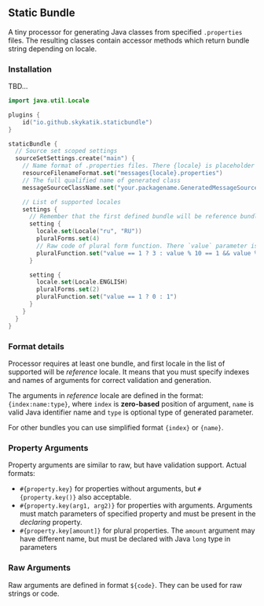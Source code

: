 ## Static Bundle

A tiny processor for generating Java classes from specified `.properties` files.
The resulting classes contain accessor methods which return bundle string depending on locale.

### Installation

TBD...

```kotlin
import java.util.Locale

plugins {
    id("io.github.skykatik.staticbundle")
}

staticBundle {
  // Source set scoped settings 
  sourceSetSettings.create("main") {
    // Name format of .properties files. There {locale} is placeholder for toString() value of java.util.Locale 
    resourceFilenameFormat.set("messages{locale}.properties")
    // The full qualified name of generated class
    messageSourceClassName.set("your.packagename.GeneratedMessageSource")

    // List of supported locales
    settings {
      // Remember that the first defined bundle will be reference bundle
      setting {
        locale.set(Locale("ru", "RU"))
        pluralForms.set(4)
        // Raw code of plural form function. There `value` parameter is `long` and means amount
        pluralFunction.set("value == 1 ? 3 : value % 10 == 1 && value % 100 != 11 ? 0 : value % 10 >= 2 && value % 10 <= 4 && (value % 100 < 10 || value % 100 >= 20) ? 1 : 2")
      }

      setting {
        locale.set(Locale.ENGLISH)
        pluralForms.set(2)
        pluralFunction.set("value == 1 ? 0 : 1")
      }
    }
  }
}

```

### Format details

Processor requires at least one bundle, and
first locale in the list of supported will be _reference_ locale.
It means that you must specify indexes and names of arguments for
correct validation and generation.

The arguments in _reference_ locale are defined in the format: `{index:name:type}`,
where `index` is **zero-based** position of argument, `name` is valid Java identifier name
and `type` is optional type of generated parameter.

For other bundles you can use simplified format `{index}` or `{name}`.

### Property Arguments

Property arguments are similar to raw, but have validation support.
Actual formats:
- `#{property.key}` for properties without arguments, but `#{property.key()}` also acceptable.
- `#{property.key(arg1, arg2)}` for properties with arguments. Arguments must match parameters of specified property
  and must be present in the _declaring_ property.
- `#{property.key[amount]}` for plural properties. The `amount` argument may have different name,
  but must be declared with Java `long` type in parameters

### Raw Arguments

Raw arguments are defined in format `${code}`. They can be used for raw strings or code.
